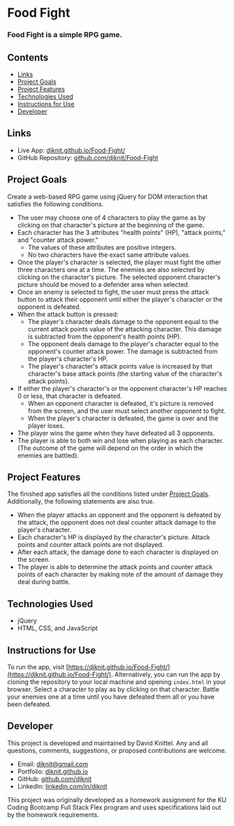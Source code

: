 # Food Fight

### Food Fight is a simple RPG game.

## Contents
* [Links](#links)
* [Project Goals](#project-goals)
* [Project Features](#project-features)
* [Technologies Used](#technologies-used)
* [Instructions for Use](#instructions-for-use)
* [Developer](#developer)

## Links
* Live App: [djknit.github.io/Food-Fight/](https://djknit.github.io/Food-Fight/)
* GitHub Repository: [github.com/djknit/Food-Fight](https://github.com/djknit/Food-Fight/)

## Project Goals
Create a web-based RPG game using jQuery for DOM interaction that satisfies the following conditions.
* The user may choose one of 4 characters to play the game as by clicking on that character's picture at the beginning of the game.
* Each character has the 3 attributes "health points" (HP), "attack points," and "counter attack power."
  * The values of these attributes are positive integers.
  * No two characters have the exact same attribute values.
* Once the player's character is selected, the player must fight the other three characters one at a time. The enemies are also selected by clicking on the character's picture. The selected opponent character's picture should be moved to a defender area when selected.
* Once an enemy is selected to fight, the user must press the attack button to attack their opponent until either the player's character or the opponent is defeated.
* When the attack button is pressed:
  * The player's character deals damage to the opponent equal to the current attack points value of the attacking character. This damage is subtracted from the opponent's health points (HP).
  * The opponent deals damage to the player's character equal to the opponent's counter attack power. The damage is subtracted from the player's character's HP.
  * The player's character's attack points value is increased by that character's base attack points (the starting value of the character's attack points).
* If either the player's character's or the opponent character's HP reaches 0 or less, that character is defeated.
  * When an opponent character is defeated, it's picture is removed from the screen, and the user must select another opponent to fight.
  * When the player's character is defeated, the game is over and the player loses.
* The player wins the game when they have defeated all 3 opponents.
* The player is able to both win and lose when playing as each character. (The outcome of the game will depend on the order in which the enemies are battled).

## Project Features
The finished app satisfies all the conditions listed under [Project Goals](#Project-Goals). Additionally, the following statements are also true.
* When the player attacks an opponent and the opponent is defeated by the attack, the opponent does not deal counter attack damage to the player's character.
* Each character's HP is displayed by the character's picture. Attack points and counter attack points are not displayed.
* After each attack, the damage done to each character is displayed on the screen.
* The player is able to determine the attack points and counter attack points of each character by making note of the amount of damage they deal during battle.

## Technologies Used
* jQuery
* HTML, CSS, and JavaScript

## Instructions for Use
To run the app, visit [https://djknit.github.io/Food-Fight/](https://djknit.github.io/Food-Fight/). Alternatively, you can run the app by cloning the repository to your local machine and opening `index.html` in your browser.
Select a character to play as by clicking on that character. Battle your enemies one at a time until you have defeated them all or you have been defeated.

## Developer
This project is developed and maintained by David Knittel. Any and all questions, comments, suggestions, or proposed contributions are welcome.
* Email: [djknit@gmail.com](mailto:djknit@gmail.com)
* Portfolio: [djknit.github.io](https://djknit.github.io/)
* GitHub: [github.com/djknit](https://github.com/djknit)
* LinkedIn: [linkedin.com/in/djknit](https://www.linkedin.com/in/djknit/)

This project was originally developed as a homework assignment for the KU Coding Bootcamp Full Stack Flex program and uses specifications laid out by the homework requirements.